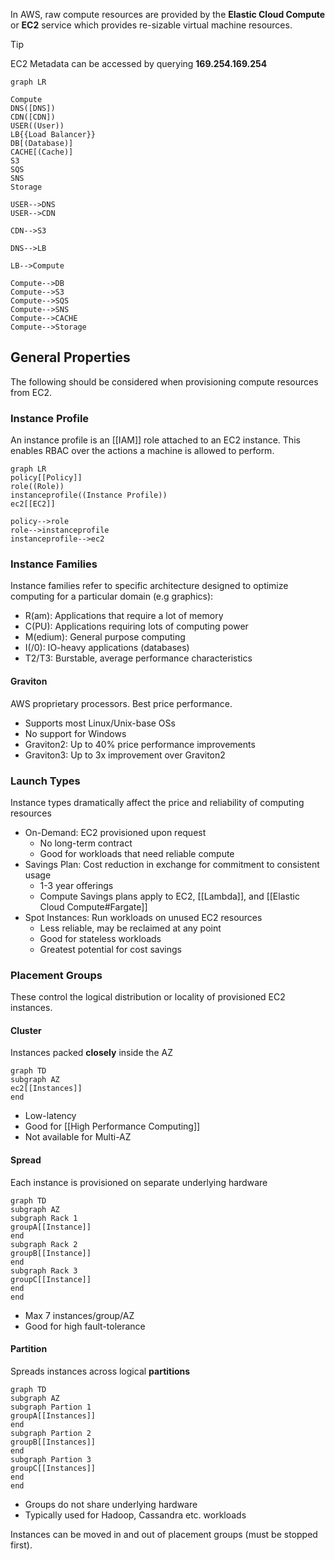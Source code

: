 In AWS, raw compute resources are provided by the **Elastic Cloud Compute** or **EC2** service which provides re-sizable virtual machine resources.

> [!tip]
> EC2 Metadata can be accessed by querying **169.254.169.254**

```mermaid
graph LR

Compute
DNS([DNS])
CDN([CDN])
USER((User))
LB{{Load Balancer}}
DB[(Database)]
CACHE[(Cache)]
S3
SQS
SNS
Storage

USER-->DNS
USER-->CDN

CDN-->S3

DNS-->LB

LB-->Compute

Compute-->DB
Compute-->S3
Compute-->SQS
Compute-->SNS
Compute-->CACHE
Compute-->Storage
```

## General Properties 

The following should be considered when provisioning compute resources from EC2.

### Instance Profile

An instance profile is an [[IAM]] role attached to an EC2 instance. This enables RBAC over the actions a machine is allowed to perform. 

```mermaid
graph LR
policy[[Policy]]
role((Role))
instanceprofile((Instance Profile))
ec2[[EC2]]

policy-->role
role-->instanceprofile
instanceprofile-->ec2
```

### Instance Families

Instance families refer to specific architecture designed to optimize computing for a particular domain (e.g graphics):

- R(am): Applications that require a lot of memory
- C(PU): Applications requiring lots of computing power
- M(edium): General purpose computing
- I(/0): IO-heavy applications (databases)
- T2/T3: Burstable, average performance characteristics

#### Graviton

AWS proprietary processors. Best price performance.

- Supports most Linux/Unix-base OSs
- No support for Windows
- Graviton2: Up to 40% price performance improvements
- Graviton3: Up to 3x improvement over Graviton2

### Launch Types

Instance types dramatically affect the price and reliability of computing resources

- On-Demand: EC2 provisioned upon request
	- No long-term contract
	- Good for workloads that need reliable compute
- Savings Plan: Cost reduction in exchange for commitment to consistent usage
	- 1-3 year offerings
	- Compute Savings plans apply to EC2, [[Lambda]], and [[Elastic Cloud Compute#Fargate]]
- Spot Instances: Run workloads on unused EC2 resources
	- Less reliable, may be reclaimed at any point
	- Good for stateless workloads
	- Greatest potential for cost savings 


### Placement Groups

These control the logical distribution or locality of provisioned EC2 instances.

#### Cluster

Instances packed **closely** inside the AZ

```mermaid
graph TD
subgraph AZ
ec2[[Instances]]
end
```

- Low-latency
- Good for [[High Performance Computing]]
- Not available for Multi-AZ

#### Spread

Each instance is provisioned on separate underlying hardware

```mermaid
graph TD
subgraph AZ
subgraph Rack 1 
groupA[[Instance]]
end
subgraph Rack 2
groupB[[Instance]]
end
subgraph Rack 3
groupC[[Instance]]
end
end
```

- Max 7 instances/group/AZ
- Good for high fault-tolerance

#### Partition

Spreads instances across logical **partitions**

```mermaid
graph TD
subgraph AZ
subgraph Partion 1
groupA[[Instances]]
end
subgraph Partion 2
groupB[[Instances]]
end
subgraph Partion 3
groupC[[Instances]]
end
end
```
- Groups do not share underlying hardware
- Typically used for Hadoop, Cassandra etc. workloads

Instances can be moved in and out of placement groups (must be stopped first).

